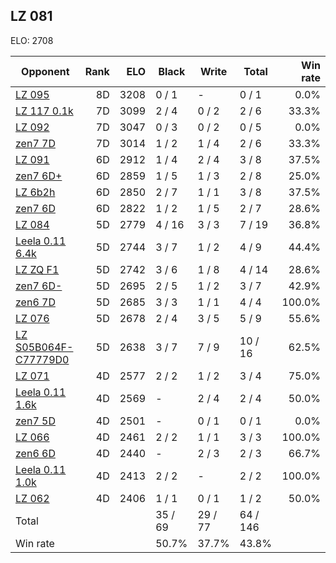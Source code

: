 ## LZ 081 ##

ELO: 2708

Opponent | Rank | ELO | Black | Write | Total | Win rate
---------|-----:|----:|-------|-------|-------|-------:
[LZ 095](LZ%20095.md) | 8D | 3208 | 0 / 1 | - | 0 / 1 | 0.0%
[LZ 117 0.1k](LZ%20117%200.1k.md) | 7D | 3099 | 2 / 4 | 0 / 2 | 2 / 6 | 33.3%
[LZ 092](LZ%20092.md) | 7D | 3047 | 0 / 3 | 0 / 2 | 0 / 5 | 0.0%
[zen7 7D](zen7%207D.md) | 7D | 3014 | 1 / 2 | 1 / 4 | 2 / 6 | 33.3%
[LZ 091](LZ%20091.md) | 6D | 2912 | 1 / 4 | 2 / 4 | 3 / 8 | 37.5%
[zen7 6D+](zen7%206D+.md) | 6D | 2859 | 1 / 5 | 1 / 3 | 2 / 8 | 25.0%
[LZ 6b2h](LZ%206b2h.md) | 6D | 2850 | 2 / 7 | 1 / 1 | 3 / 8 | 37.5%
[zen7 6D](zen7%206D.md) | 6D | 2822 | 1 / 2 | 1 / 5 | 2 / 7 | 28.6%
[LZ 084](LZ%20084.md) | 5D | 2779 | 4 / 16 | 3 / 3 | 7 / 19 | 36.8%
[Leela 0.11 6.4k](Leela%200.11%206.4k.md) | 5D | 2744 | 3 / 7 | 1 / 2 | 4 / 9 | 44.4%
[LZ ZQ F1](LZ%20ZQ%20F1.md) | 5D | 2742 | 3 / 6 | 1 / 8 | 4 / 14 | 28.6%
[zen7 6D-](zen7%206D-.md) | 5D | 2695 | 2 / 5 | 1 / 2 | 3 / 7 | 42.9%
[zen6 7D](zen6%207D.md) | 5D | 2685 | 3 / 3 | 1 / 1 | 4 / 4 | 100.0%
[LZ 076](LZ%20076.md) | 5D | 2678 | 2 / 4 | 3 / 5 | 5 / 9 | 55.6%
[LZ S05B064F-C77779D0](LZ%20S05B064F-C77779D0.md) | 5D | 2638 | 3 / 7 | 7 / 9 | 10 / 16 | 62.5%
[LZ 071](LZ%20071.md) | 4D | 2577 | 2 / 2 | 1 / 2 | 3 / 4 | 75.0%
[Leela 0.11 1.6k](Leela%200.11%201.6k.md) | 4D | 2569 | - | 2 / 4 | 2 / 4 | 50.0%
[zen7 5D](zen7%205D.md) | 4D | 2501 | - | 0 / 1 | 0 / 1 | 0.0%
[LZ 066](LZ%20066.md) | 4D | 2461 | 2 / 2 | 1 / 1 | 3 / 3 | 100.0%
[zen6 6D](zen6%206D.md) | 4D | 2440 | - | 2 / 3 | 2 / 3 | 66.7%
[Leela 0.11 1.0k](Leela%200.11%201.0k.md) | 4D | 2413 | 2 / 2 | - | 2 / 2 | 100.0%
[LZ 062](LZ%20062.md) | 4D | 2406 | 1 / 1 | 0 / 1 | 1 / 2 | 50.0%
Total | | | 35 / 69 | 29 / 77 | 64 / 146 | 
Win rate| | | 50.7% | 37.7% | 43.8% | 
